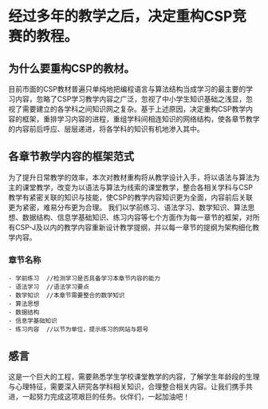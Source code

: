 # 经过多年的教学之后，决定重构CSP竞赛的教程。

## 为什么要重构CSP的教材。
目前市面的CSP教材普遍只单纯地把编程语言与算法结构当成学习的最主要的学习内容，忽略了CSP学习教学内容之广泛，忽视了中小学生知识基础之浅显，忽视了需要建立的各学科之间知识网之复杂。基于上述原因，决定重构CSP教学内容的框架，重排学习内容的进程，重组学科间相连知识的网络结构，使各章节教学的内容前后呼应、层层递进，将各学科的知识有机地渗入其中。

## 各章节教学内容的框架范式
为了提升日常教学的效率，本次对教材重构将从教学设计入手，将以语法与算法为主的课堂教学，改变为以语法与算法为线索的课堂教学，整合各相关学科与CSP教学有紧密关联的知识与技能，使CSP的教学内容知识更为全面，内容前后关联更为紧密，难易分布更为合理。
我们以学前练习、语法学习、数学知识、算法思想、数据结构、信息学基础知识、练习内容等七个方面作为每一章节的框架，对所有CSP-J及以内的教学内容重新设计教学提纲，并以每一章节的提纲为架构细化教学内容。

### 章节名称
    - 学前练习  //检测学习是否具备学习本章节内容的能力
    - 语法学习  //语法学习要点
    - 数学知识  //本章节需要整合的数学知识
    - 算法思想  
    - 数据结构
    - 信息学基础知识    
    - 练习内容  //以节为单位，提示练习的网站与题号


##  感言
这是一个巨大的工程，需要熟悉学生学校课堂教学的内容，了解学生年龄段的生理与心理特征，需要深入研究各学科相关知识，合理整合相关内容。让我们携手共进，一起努力完成这项艰巨的任务。伙伴们，一起加油吧！
  
